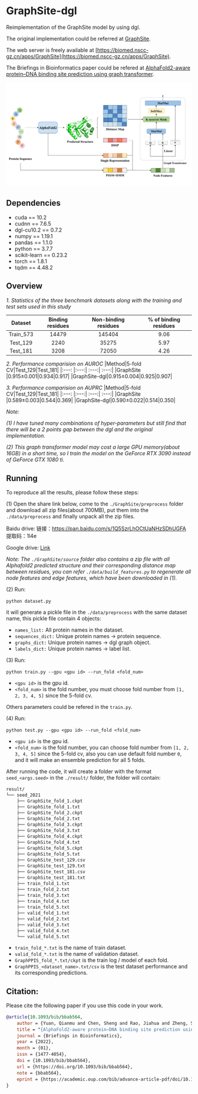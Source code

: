 # GraphSite-dgl

Reimplementation of the GraphSite model by using dgl.

The original implementation could be referred at [GraphSite](https://github.com/biomed-AI/GraphSite).

The web server is freely available at [https://biomed.nscc-gz.cn/apps/GraphSite](https://biomed.nscc-gz.cn/apps/GraphSite).

The Briefings in Bioinformatics paper could be refered at [AlphaFold2-aware protein–DNA binding site prediction using graph transformer](https://doi.org/10.1093/bib/bbab564).

![GraphSite_framework](./framework.png)

## Dependencies
+ cuda == 10.2
+ cudnn == 7.6.5
+ dgl-cu10.2 == 0.7.2
+ numpy == 1.19.1
+ pandas == 1.1.0
+ python == 3.7.7
+ scikit-learn == 0.23.2
+ torch == 1.8.1
+ tqdm == 4.48.2

## Overview

*1. Statistics of the three benchmark datasets along with the training and test sets used in this study*

|Dataset|Binding residues|Non-binding residues|% of binding residues|
|:---:  |:---:               |:---:                   |:---:        |
|Train_573|14479|145404|9.06|
|Test_129 |2240|35275|5.97|
|Test_181|3208|72050|4.26|

*2. Performance comparision on AUROC*
|Method|5-fold CV|Test_129|Test_181|
|:---: |:---:| :---:| :---:|
|GraphSite    |0.915±0.001|0.934|0.917|
|GraphSite-dgl|0.915±0.004|0.925|0.907|

*3. Performance comparision on AUPRC*
|Method|5-fold CV|Test_129|Test_181|
|:---: |:---:| :---:| :---:|
|GraphSite    |0.589±0.003|0.544|0.369|
|GraphSite-dgl|0.590±0.022|0.514|0.350|

*Note:*

*(1) I have tuned many combinations of hyper-parameters but still find that there will be a 2 points gap between the dgl and the original implementation.*

*(2) This graph transformer model may cost a large GPU memory(about 16GB) in a short time, so I train the model on the GeForce RTX 3090 instead of GeForce GTX 1080 ti.*

## Running

To reproduce all the results, please follow these steps:

(1) Open the share link below, come to the `./GraphSite/preprocess` folder and download all zip files(about 700MB), put them into the `./data/preprocess` and finally unpack all the zip files.

Baidu drive: 链接：https://pan.baidu.com/s/1Q5SzrLhOCtUaNHzSDhUGFA 提取码：1l4e 

Google drive: [Link](https://drive.google.com/drive/folders/1sCi6KAMnIg4iaRD3yZxo58_fwBaqFSWT?usp=sharing)

*Note: The `./GraphSite/source` folder also contains a zip file with all Alphafold2 predicted structure and their corresponding distance map between residues, you can refer `./data/build_features.py` to regenerate all node features and edge features, which have been downloaded in (1).*

(2) Run:

`python dataset.py`

it will generate a pickle file in the `./data/preprocess` with the same dataset name, this pickle file contain 4 objects:

+ `names_list:` All protein names in the dataset.
+ `sequences_dict:` Unique protein names -> protein sequence.
+ `graphs_dict:` Unique protein names -> dgl graph object.
+ `labels_dict:` Unique protein names -> label list.

(3) Run:

`python train.py --gpu <gpu id> --run_fold <fold_num>`

+ `<gpu id>` is the gpu id.
+ `<fold_num>` is the fold number, you must choose fold number from `[1, 2, 3, 4, 5]` since the 5-fold cv.

Others parameters could be refered in the `train.py`.

(4) Run:

`python test.py --gpu <gpu id> --run_fold <fold_num>`

+ `<gpu id>` is the gpu id.
+ `<fold_num>` is the fold number, you can choose fold number from `[1, 2, 3, 4, 5]` since the 5-fold cv, also you can use default fold number `0`, and it will make an ensemble prediction for all 5 folds.

After running the code, it will create a folder with the format `seed_<args.seed>` in the `./result/` folder, the folder will contain:

```
result/
└── seed_2021
    ├── GraphSite_fold_1.ckpt
    ├── GraphSite_fold_1.txt
    ├── GraphSite_fold_2.ckpt
    ├── GraphSite_fold_2.txt
    ├── GraphSite_fold_3.ckpt
    ├── GraphSite_fold_3.txt
    ├── GraphSite_fold_4.ckpt
    ├── GraphSite_fold_4.txt
    ├── GraphSite_fold_5.ckpt
    ├── GraphSite_fold_5.txt
    ├── GraphSite_test_129.csv
    ├── GraphSite_test_129.txt
    ├── GraphSite_test_181.csv
    ├── GraphSite_test_181.txt
    ├── train_fold_1.txt
    ├── train_fold_2.txt
    ├── train_fold_3.txt
    ├── train_fold_4.txt
    ├── train_fold_5.txt
    ├── valid_fold_1.txt
    ├── valid_fold_2.txt
    ├── valid_fold_3.txt
    ├── valid_fold_4.txt
    └── valid_fold_5.txt
```

+ `train_fold_*.txt` is the name of train dataset.
+ `valid_fold_*.txt` is the name of validation dataset.
+ `GraphPPIS_fold_*.txt/ckpt` is the train log / model of each fold.
+ `GraphPPIS_<dataset_name>.txt/csv` is the test dataset performance and its corresponding predictions.

## Citation:

Please cite the following paper if you use this code in your work.
```bibtex
@article{10.1093/bib/bbab564,
    author = {Yuan, Qianmu and Chen, Sheng and Rao, Jiahua and Zheng, Shuangjia and Zhao, Huiying and Yang, Yuedong},
    title = "{AlphaFold2-aware protein–DNA binding site prediction using graph transformer}",
    journal = {Briefings in Bioinformatics},
    year = {2022},
    month = {01},
    issn = {1477-4054},
    doi = {10.1093/bib/bbab564},
    url = {https://doi.org/10.1093/bib/bbab564},
    note = {bbab564},
    eprint = {https://academic.oup.com/bib/advance-article-pdf/doi/10.1093/bib/bbab564/42221878/bbab564.pdf},
}
```

